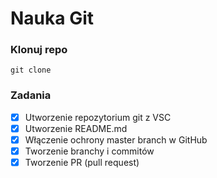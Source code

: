 # Nauka Git

### Klonuj repo
```
git clone
```

### Zadania
- [x] Utworzenie repozytorium git z VSC
- [x] Utworzenie README.md
- [x] Włączenie ochrony master branch w GitHub
- [X] Tworzenie branchy i commitów
- [X] Tworzenie PR (pull request)
